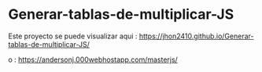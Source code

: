 # Generar-tablas-de-multiplicar-JS


Este proyecto se puede visualizar aqui : https://jhon2410.github.io/Generar-tablas-de-multiplicar-JS/


o : https://andersonj.000webhostapp.com/masterjs/
